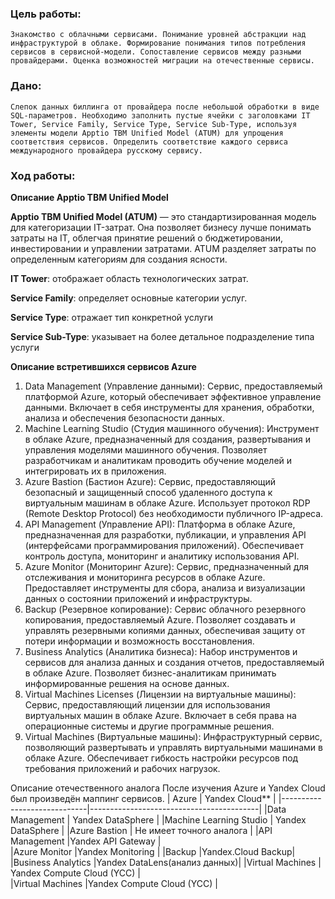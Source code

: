 ### Цель работы:
```
Знакомство с облачными сервисами. Понимание уровней абстракции над инфраструктурой в облаке. Формирование понимания типов потребления сервисов в сервисной-модели. Сопоставление сервисов между разными провайдерами. Оценка возможностей миграции на отечественные сервисы.
```
### Дано:

```
Слепок данных биллинга от провайдера после небольшой обработки в виде SQL-параметров. Необходимо заполнить пустые ячейки с заголовками IT Tower, Service Family, Service Type, Service Sub-Type, используя элементы модели Apptio TBM Unified Model (ATUM) для упрощения соответствия сервисов. Определить соответствие каждого сервиса международного провайдера русскому сервису.
```

### Ход работы:

**Описание Apptio TBM Unified Model**

**Apptio TBM Unified Model (ATUM)** — это стандартизированная модель для категоризации IT-затрат. Она позволяет бизнесу лучше понимать затраты на IT, облегчая принятие решений о бюджетировании, инвестировании и управлении затратами. ATUM разделяет затраты по определенным категориям для создания ясности.

**IT Tower**: отображает область технологических затрат.

**Service Family**: определяет основные категории услуг.

**Service Type**: отражает тип конкретной услуги

**Service Sub-Type**: указывает на более детальное подразделение типа услуги

**Описание встретившихся сервисов Azure**

1.	Data Management (Управление данными): Сервис, предоставляемый платформой Azure, который обеспечивает эффективное управление данными. Включает в себя инструменты для хранения, обработки, анализа и обеспечения безопасности данных.
2.	Machine Learning Studio (Студия машинного обучения): Инструмент в облаке Azure, предназначенный для создания, развертывания и управления моделями машинного обучения. Позволяет разработчикам и аналитикам проводить обучение моделей и интегрировать их в приложения.
3.	Azure Bastion (Бастион Azure): Сервис, предоставляющий безопасный и защищенный способ удаленного доступа к виртуальным машинам в облаке Azure. Использует протокол RDP (Remote Desktop Protocol) без необходимости публичного IP-адреса.
4.	API Management (Управление API): Платформа в облаке Azure, предназначенная для разработки, публикации, и управления API (интерфейсами программирования приложений). Обеспечивает контроль доступа, мониторинг и аналитику использования API.
5.	Azure Monitor (Мониторинг Azure): Сервис, предназначенный для отслеживания и мониторинга ресурсов в облаке Azure. Предоставляет инструменты для сбора, анализа и визуализации данных о состоянии приложений и инфраструктуры.
6.	Backup (Резервное копирование): Сервис облачного резервного копирования, предоставляемый Azure. Позволяет создавать и управлять резервными копиями данных, обеспечивая защиту от потери информации и возможность восстановления.
7.	Business Analytics (Аналитика бизнеса): Набор инструментов и сервисов для анализа данных и создания отчетов, предоставляемый в облаке Azure. Позволяет бизнес-аналитикам принимать информированные решения на основе данных.
8.	Virtual Machines Licenses (Лицензии на виртуальные машины): Сервис, предоставляющий лицензии для использования виртуальных машин в облаке Azure. Включает в себя права на операционные системы и другие программные решения.
9.	Virtual Machines (Виртуальные машины): Инфраструктурный сервис, позволяющий развертывать и управлять виртуальными машинами в облаке Azure. Обеспечивает гибкость настройки ресурсов под требования приложений и рабочих нагрузок.

Описание отечественного аналога
После изучения Azure и Yandex Cloud был произведён маппинг сервисов.
|  Azure                    | Yandex Cloud**                           |
|-----------------------------|------------------------------------------|
|Data Management           | Yandex DataSphere        | 
|Machine Learning Studio                    | Yandex DataSphere | 
|Azure Bastion                   | Не имеет точного аналога                      | 
|API Management                      |Yandex API Gateway         |  
|Azure Monitor                    |Yandex Monitoring                      | 
|Backup           |Yandex.Cloud Backup| 
|Business Analytics            |Yandex DataLens(анализ данных)| 
|Virtual Machines              | Yandex Compute Cloud (YCC)  |   
|Virtual Machines          |Yandex Compute Cloud (YCC)  | 


